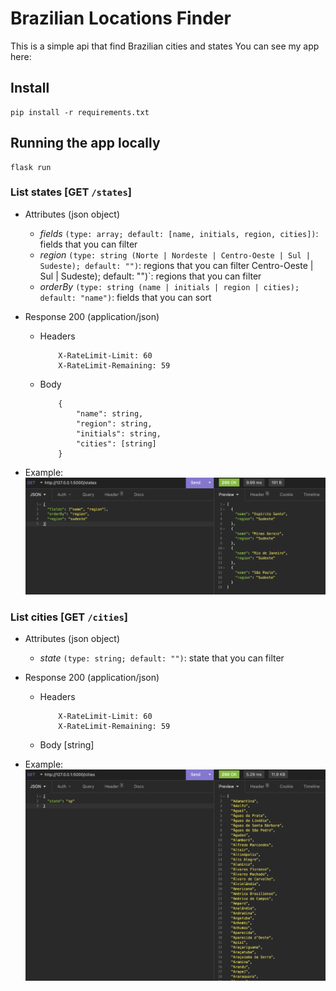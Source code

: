 # Brazilian Locations Finder

This is a simple api that find Brazilian cities and states
You can see my app here:

## Install

    pip install -r requirements.txt

## Running the app locally

    flask run

### List states [GET `/states`]

+ Attributes (json object)

  + *fields* `(type: array; default: [name, initials, region, cities])`: fields that you can filter
  + *region* `(type: string (Norte | Nordeste | Centro-Oeste | Sul | Sudeste); default: "")`: regions that you can filter
    Centro-Oeste | Sul | Sudeste); default: "")`: regions that you can filter
  + *orderBy* `(type: string (name | initials | region | cities); default: "name")`: fields that you can sort

+ Response 200 (application/json)

  + Headers

            X-RateLimit-Limit: 60
            X-RateLimit-Remaining: 59

  + Body

            {
                "name": string,
                "region": string,
                "initials": string,
                "cities": [string]
            }
+ Example:
    ![image](docs/states_example.png)

### List cities [GET `/cities`]

+ Attributes (json object)

  + *state* `(type: string; default: "")`: state that you can filter

+ Response 200 (application/json)

  + Headers

            X-RateLimit-Limit: 60
            X-RateLimit-Remaining: 59

  + Body
          [string]

+ Example:
    ![image](./docs/cities_example.png)
